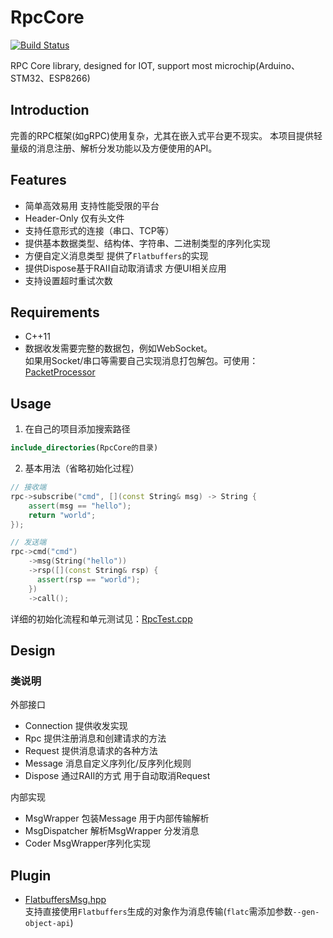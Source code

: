 # RpcCore

[![Build Status](https://github.com/shuai132/RpcCore/workflows/build/badge.svg)](https://github.com/shuai132/RpcCore/actions?workflow=build)

RPC Core library, designed for IOT, support most microchip(Arduino、STM32、ESP8266)

## Introduction

完善的RPC框架(如gRPC)使用复杂，尤其在嵌入式平台更不现实。
本项目提供轻量级的消息注册、解析分发功能以及方便使用的API。

## Features

* 简单高效易用 支持性能受限的平台
* Header-Only 仅有头文件
* 支持任意形式的连接（串口、TCP等）
* 提供基本数据类型、结构体、字符串、二进制类型的序列化实现
* 方便自定义消息类型 提供了`Flatbuffers`的实现
* 提供Dispose基于RAII自动取消请求 方便UI相关应用
* 支持设置超时重试次数

## Requirements

* C++11
* 数据收发需要完整的数据包，例如WebSocket。  
  如果用Socket/串口等需要自己实现消息打包解包。可使用：[PacketProcessor](https://github.com/shuai132/PacketProcessor)

## Usage

1. 在自己的项目添加搜索路径

```cmake
include_directories(RpcCore的目录)
```

2. 基本用法（省略初始化过程）

```c++
// 接收端
rpc->subscribe("cmd", [](const String& msg) -> String {
    assert(msg == "hello");
    return "world";
});

// 发送端
rpc->cmd("cmd")
    ->msg(String("hello"))
    ->rsp([](const String& rsp) {
      assert(rsp == "world");
    })
    ->call();
```

详细的初始化流程和单元测试见：[RpcTest.cpp](test/RpcTest.cpp)

## Design

### 类说明

外部接口

* Connection 提供收发实现
* Rpc 提供注册消息和创建请求的方法
* Request 提供消息请求的各种方法
* Message 消息自定义序列化/反序列化规则
* Dispose 通过RAII的方式 用于自动取消Request

内部实现

* MsgWrapper 包装Message 用于内部传输解析
* MsgDispatcher 解析MsgWrapper 分发消息
* Coder MsgWrapper序列化实现

## Plugin

* [FlatbuffersMsg.hpp](./plugin/FlatbuffersMsg.hpp)  
  支持直接使用`Flatbuffers`生成的对象作为消息传输(`flatc`需添加参数`--gen-object-api`)
